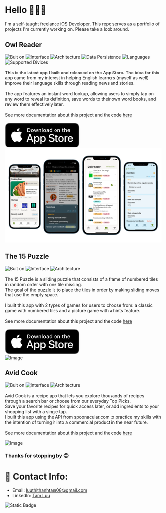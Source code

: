 # Hello 🙋🏻‍♀️
I'm a self-taught freelance iOS Developer.
This repo serves as a portfolio of projects I'm currently working on. Please take a look around.

## Owl Reader
![Buit on](https://img.shields.io/badge/Built_on-Swift-red?logo=Swift)
![Interface](https://img.shields.io/badge/Interface-SwiftUI-yellow)
![Architecture](https://img.shields.io/badge/Architecture-MVVM-green)
![Data Persistence](https://img.shields.io/badge/Data_Persistence-SwiftData-blue)
![Languages](https://img.shields.io/badge/Languages-8-orange)
![Supported Divices](https://img.shields.io/badge/Supported_Divices-iPhone%2C_iPad-orange?color=violet)<br />
<br />
This is the latest app I built and released on the App Store. The idea for this app came from my interest in helping English learners (myself as well) improve their language skills through reading news and stories.<br />
<br />
The app features an instant word lookup, allowing users to simply tap on any word to reveal its definition, save words to their own word books, and review them effectively later.<br />
<br />
See more documentation about this project and the code [here](https://github.com/bii-08/Bookworm)
<br />
<br />
[![OwlReader app link](https://github.com/bii-08/Portfolio/blob/main/Images/Download_on_the_App_Store_Badge_US-UK_RGB_blk_092917.svg)]()
![Image](https://github.com/bii-08/Portfolio/blob/main/Images/OwlReader_Screenshot.png)

## The 15 Puzzle
![Buit on](https://img.shields.io/badge/Built_on-Swift-red?logo=Swift)
![Interface](https://img.shields.io/badge/Interface-SwiftUI-yellow)
![Architecture](https://img.shields.io/badge/Architecture-MVVM-green)
<br />
<br />
The 15 Puzzle is a sliding puzzle that consists of a frame of numbered tiles in random order with one tile missing.<br />
The goal of the puzzle is to place the tiles in order by making sliding moves that use the empty space.<br />
<br />
I built this app with 2 types of games for users to choose from: a classic game with numbered tiles and a picture game with a hints feature.
<br />
<br />
See more documentation about this project and the code [here](https://github.com/bii-08/Sliding15PuzzleGame)<br />
<br />
[![Sliding15Puzzle app link](https://github.com/bii-08/Portfolio/blob/main/Images/Download_on_the_App_Store_Badge_US-UK_RGB_blk_092917.svg)](https://apps.apple.com/jp/app/sliding-15-puzzle/id6483005268?l=en-US)
<br />
![Image](https://github.com/bii-08/Portfolio/blob/main/Images/15Puzzle_Screenshot.png)

## Avid Cook
![Buit on](https://img.shields.io/badge/Built_on-Swift-red?logo=Swift)
![Interface](https://img.shields.io/badge/Interface-SwiftUI-yellow)
![Architecture](https://img.shields.io/badge/Architecture-MVVM-green)
<br />
<br />
Avid Cook is a recipe app that lets you explore thousands of recipes through a search bar or choose from our everyday Top Picks. <br />
Save your favorite recipes for quick access later, or add ingredients to your shopping list with a single tap.<br />
I built this app using the API from spoonacular.com to practice my skills with the intention of turning it into a commercial product in the near future.
<br />
<br />
See more documentation about this project and the code [here](https://github.com/bii-08/AvidCook)<br />
<br />
![Image](https://github.com/bii-08/Portfolio/blob/main/Images/AvidCook_Screenshot.png)

### Thanks for stopping by 😊

# 📱 Contact Info:

- Email: luuthithanhtam08@gmail.com
- LinkedIn: [Tam Luu](https://www.linkedin.com/in/tam-luu-818187173/)<br />

![Static Badge](https://img.shields.io/badge/Built_with_%F0%9F%92%93-blue)
